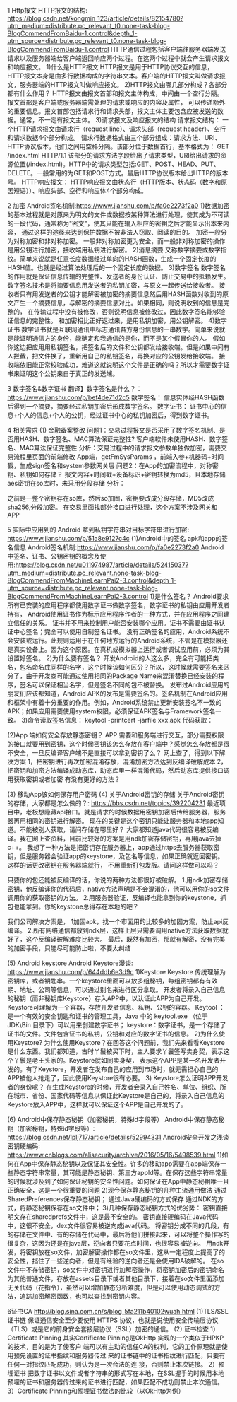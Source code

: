 1 Http报文
HTTP报文的结构: https://blog.csdn.net/kongmin_123/article/details/82154780?utm_medium=distribute.pc_relevant_t0.none-task-blog-BlogCommendFromBaidu-1.control&depth_1-utm_source=distribute.pc_relevant_t0.none-task-blog-BlogCommendFromBaidu-1.control
HTTP通信过程包括客户端往服务器端发送请求以及服务器端给客户端返回响应两个过程。在这两个过程中就会产生请求报文和响应报文。
1)什么是HTTP报文
HTTP报文是用于HTTP协议交互的信息，HTTP报文本身是由多行数据构成的字符串文本。客户端的HTTP报文叫做请求报文，服务器端的HTTP报文叫做响应报文。
2)HTTP报文由哪几部分构成？各部分都有什么作用？
HTTP报文由报文首部和报文主体构成，中间由一个空行分隔。 报文首部是客户端或服务器端需处理的请求或响应的内容及属性， 可以传递额外的重要信息。报文首部包括请求行和请求头部，报文主体主要包含应被发送的数据。通常，不一定有报文主体。
3)请求报文及响应报文的结构
请求报文结构：
一个HTTP请求报文由请求行（request line）、请求头部（request header）、空行和请求数据4个部分构成。
请求行数据格式由三个部分组成：请求方法、URI、HTTP协议版本，他们之间用空格分隔。该部分位于数据首行，基本格式为：
GET /index.html HTTP/1.1
该部分的请求方法字段给出了请求类型，URI给出请求的资源位置(/index.html)。HTTP中的请求类型包括:GET、POST、HEAD、PUT、DELETE。一般常用的为GET和POST方式。最后HTTP协议版本给出HTTP的版本号。
HTTP响应报文：
HTTP响应报文由状态行（HTTP版本、状态码（数字和原因短语））、响应头部、空行和响应体4个部分构成。

2 加密
Android签名机制:https://www.jianshu.com/p/fa0e2273f2a0
1)数据加密的基本过程就是对原来为明文的文件或数据按某种算法进行处理，使其成为不可读的一段代码，通常称为"密文"，使其只能在输入相应的密钥之后才能显示出本来内容，
通过这样的途径来达到保护数据不被非法人窃取、阅读的目的。
  加密一般分为对称加密和非对称加密。
  一般非对称加密更为安全，而一般非对称加密的操作是用公钥进行加密，接收端用私钥进行解密。
2)消息摘要
又称数字摘要或数字指纹。简单来说就是任意长度数据经过单向的HASH函数，生成一个固定长度的HASH值。也就是经过算法处理后的一个固定长度的数据。
3)数字签名
数字签名的作用就是保证信息传输的完整性、发送者的身份认证、防止交易中的抵赖发生。数字签名技术是将摘要信息用发送者的私钥加密，与原文一起传送给接收者。
接收者只有用发送者的公钥才能解密被加密的摘要信息然后用HASH函数对收到的原文产生一个摘要信息，与解密的摘要信息对比。如果相同，则说明收到的信息是完整的，
在传输过程中没有被修改，否则说明信息被修改过，因此数字签名能够验证信息的完整性。
和加密相比正好返过来，是用私钥加密，用公钥解密。
4)数字证书
数字证书就是互联网通讯中标志通讯各方身份信息的一串数字。简单来说就是能证明通信方的身份，能确定和我通信的是你，而不是某个假冒你的人。
假如你这边把应用用私钥签名，把签名后的文件和公钥都发给接收端。但是如果中间有人拦截，把文件换了，重新用自己的私钥签名，再换对应的公钥发给接收端。
接收端依旧能正常校验成功，难道这就说明这个文件是正确的吗？所以才需要数字证书来证明这个公钥来自于真正的发送端。

3 数字签名&数字证书
翻译】数字签名是什么？：https://www.jianshu.com/p/bef4de71d2c5
数字签名：
信息实体经HASH函数后得到一个摘要，摘要经过私钥加密后形成数字签名。
数字证书：
证书中心的信息+个人的信息+个人的公钥，经过证书中心的私钥加密后，得到数字证书。

4 相关需求
  (1) 金融备案整改
  问题1：交易过程报文是否采用了数字签名机制、是否用HASH、数字签名、MAC算法保证完整性?
  客户端软件未使用HASH、数字签名、MAC算法保证完整性
  分析：交易过程中的请求报文参数单独做加密，需要交易流程里页面的前端修改
  App端，getFmSysParams ，前端入参+机器码+时间戳，生成sign签名和system参数网关层
  问题2：在App的加密流程中，对称密钥、私钥如何存储？
  报文内容+时间戳+设备标识+密钥转换为md5，且本地存储aes密钥在so库时，未采用分段存储
  分析：

  之前是一整个密钥存在so库，然后so加固，密钥要改成分段存储，MD5改成sha256,分段加密。
  在交易里面找部分接口进行处理，这个方案不涉及网关和APP

 5 实际中应用到的
  Android 拿到私钥字符串对目标字符串进行加密: https://www.jianshu.com/p/51a8e9127c4c
  (1)Android中的签名  apk和app的签名信息
  Android签名机制:https://www.jianshu.com/p/fa0e2273f2a0
  Android中签名、证书、公钥密钥的概念及使用:https://blog.csdn.net/u011974987/article/details/52415037?utm_medium=distribute.pc_relevant.none-task-blog-BlogCommendFromMachineLearnPai2-3.control&depth_1-utm_source=distribute.pc_relevant.none-task-blog-BlogCommendFromMachineLearnPai2-3.control
  1)是什么签名？
  Android要求所有已安装的应用程序都使用数字证书做数字签名，数字证书的私钥由应用开发者持有，
  Android使用证书作为标示应用程序作者的一种方式，并在应用程序之间建立信任的关系。 证书并不用来控制用户能否安装哪个应用。证书不需要由证书认证中心签名；完全可以使用自制签名证书。
  没有正确签名的应用，Android系统不会安装或运行。此规则适用于在任何地方运行的Android系统，不管是在模拟器还是真实设备上。因为这个原因。在真机或模拟器上运行或者调试应用前，必须为其设置好签名。
  2)为什么要有签名？
  开发Android的人这么多，完全有可能把类名，包名命名成同样的名字，这个时候该如何区分？所以，这时候就需要签名来区分了，由于开发商可能通过使用相同的Package Name来混淆替换已经安装的程序，签名可以保证相当名字，但是签名不同的包不被替换。
  发布过Android应用的朋友们应该都知道，Android APK的发布是需要签名的。签名机制在Android应用和框架中有着十分重要的作用。例如，Android系统禁止更新安装签名不一致的APK；如果应用需要使用system权限，必须保证APK签名与Framework签名一致。
  3)命令读取签名信息： keytool -printcert -jarfile xxx.apk
  代码获取：

  (2)App 端如何安全存放静态密钥？
  APP 需要和服务端进行交互，部分需要权限的接口就要用到密钥，这个时候密钥该怎么存放在客户端中？感觉怎么存放都是很不安全，一旦反编译客户端不是直接可以拿到密钥了么？
  网上查了，得到以下解决方案
  1，把密钥进行再次加密混淆存放，混淆加密方法达到反编译破解成本
  2，把密钥和加密方法编译成动态库，动态库里一样混淆代码，然后动态库提供接口调用获取密钥或者加密
  有没有更好的方法？

  (3) 移动App该如何保存用户密码
  (4) 关于Android密钥的存储
  关于Android密钥的存储，大家都是怎么做的？: https://bbs.csdn.net/topics/392204231
  最近项目中，老板想隐藏api接口。就是请求的时候数据用密钥加密后传给服务器，服务器再用相同的密钥进行解密。
  现在的关键是这个密钥只能让服务器和本地app知道。不能被别人获取，请问存储在哪里好？
  大家都知道java代码很容易被反编译。我在网上查资料，目前比较好的方案是用ndk加密存储密钥，再用java去掉c++。
  我想了一种方法是把密钥存在服务器上，app通过https去服务器获取密钥，但是服务器会验证app的keystone，及包名等信息，如果正确就返回密钥。这样的话更改密钥在服务器端就行，
  不用重新打包发版。请问这样做可以吗？

  只要你的包还能被反编译的话，你说的两种方法都很好被破解。
  1.用ndk加密存储密钥，他反编译你的代码后，native方法声明是不会混淆的，他可以用你的so文件调用你的获取密钥的方法。
  2.用服务器验证，反编译也能拿到你的keystone，抓包也能拿到。你的keystone总得存在本地的吧？

  我们公司解决方案是，
  1加固apk，找一个市面用的比较多的加固方案，防止api反编译。
  2.所有网络通信都放到ndk层，这样上层只需要调用native方法获取数据就好了，这个反编译破解难度比较大。
  最后，既然有加密，那就有解密，没有完美的加密手段，只能尽可能防止啦，不要太纠结

  (5) Android keystore
  Android Keystore漫谈: https://www.jianshu.com/p/644ddb6e3d9c
  1)Keystore
  Keystore 传统理解为密钥库，或者钥匙串。一个keystore里面可以放多组秘钥，每组密钥都有有效期、地址、公司等信息，可以通过别名来进行区分拿取。
  开发者将录入自己信息的秘钥（而非秘钥库Keystore）存入APP中，以认证此APP为自己开发。
  Keystore可理解为一个容器，存放开发者信息、私钥、公钥的容器。
  Keytool ：是一个有效的安全钥匙和证书的管理工具，Java 中的 keytool.exe （位于 JDK\Bin 目录下）可以用来创建数字证书；
  keystore：数字证书，是一个存储了证书的文件。文件包含证书的私钥，公钥和对应的数字证书的信息。
  2)为什么使用Keystore?
  为什么使用Keystore？在回答这个问题前，我们先来看看Keystore是什么东西。我们都知道，古时丫鬟被买下时，主人要求丫鬟签写卖身契，表示这个丫鬟是老王头家的。Keystore就如同卖身契，
  表示这个APP是某一名开发者开发的。有了Keystore，开发者在发布自己的应用到市场时，就无需担心自己的APP被他人抢走了，因此使用Keystore很有必要。
  3) Keystore怎么证明APP开发者的身份呢？
  在生成Keystore的时候，开发者会录入自己姓名、单位、组织、所在城市、省份、国家代码等信息以保证此Keystore是自己的，将录入自己信息的Keystore放入APP中，这样就可以保证这个APP是自己开发的了。

  (6) Android中保存静态秘钥（加密秘钥，特殊id字段等）
  Android中保存静态秘钥（加密秘钥，特殊id字段等）: https://blog.csdn.net/lplj717/article/details/52994331
  Android安全开发之浅谈密钥硬编码: https://www.cnblogs.com/alisecurity/archive/2016/05/16/5498539.html
  1)如何在App中保存静态秘钥以及保证其安全性。许多的移动app需要在app端保存一些静态字符串常量，其可能是静态秘钥、第三方appId等。在保存这些字符串常量的时候就涉及到了如何保证秘钥的安全性问题。如何保证在App中静态秘钥唯一且正确安全，这是一个很重要的问题
  2)现今保存静态秘钥的几种主流通用做法
  通过SharedPreferences保存静态秘钥；
  通过Java硬编码的方式保存
  通过NDK的方式，将静态秘钥保存在so文件中；
  3)几种保存静态秘钥方式的优劣势：
  密钥直接明文存在sharedprefs文件中，这是最不安全的。
  密钥直接硬编码在Java代码中，这很不安全，dex文件很容易被逆向成java代码。
  将密钥分成不同的几段，有的存储在文件中、有的存储在代码中，最后将他们拼接起来，可以将整个操作写的很复杂，这因为还是在java层，逆向者只要花点时间，也很容易被逆向。
  用ndk开发，将密钥放在so文件，加密解密操作都在so文件里，这从一定程度上提高了的安全性，挡住了一些逆向者，但是有经验的逆向者还是会使用IDA破解的。
  在so文件中不存储密钥，so文件中对密钥进行加解密操作，将密钥加密后的密钥命名为其他普通文件，存放在assets目录下或者其他目录下，接着在so文件里面添加无关代码（花指令），虽然可以增加静态分析难度，但是可以使用动态调式的方法，追踪加密解密函数，也可以查找到密钥内容。

 6证书CA
 http://blog.sina.com.cn/s/blog_5fa211b40102wuah.html
 (1)TLS/SSL证书链
 保证通信安全至少要使用 HTTPS 协议，也就是说使用安全传输层协议（TLS）或是它的前身安全套接层协议（SSL）加密的通信。
 (2).证书检查
 1）Certificate Pinning
 其实Certificate Pinning是OkHttp 实现的一个类似于HPKP的技术，目的是为了使客户
 端可以有主动的信任CA的权利，它的工作原理就是使用预先设置的证书指纹和服务器传过
 来的证书链中的证书指纹进行匹配，只要有任何一对指纹匹配成功，则认为是一次合法的连
 接，否则禁止本次链接。
 2）预埋证书
 把数字证书以文件或者字符串的形式写在本地，在SSL握手的时候用本地预埋的证书和服务器传过来的证书进行匹配，如果匹配不成功则禁止本次通信。
 3）Certificate Pinning和预埋证书做法的比较（以OkHttp为例）

